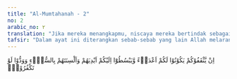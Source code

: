 ```yaml
---
title: "Al-Mumtahanah - 2"
no: 2
arabic_no: ٢
translation: "Jika mereka menangkapmu, niscaya mereka bertindak sebagai musuh bagimu lalu melepaskan tangan dan lidahnya kepadamu untuk menyakiti dan mereka ingin agar kamu (kembali) kafir. "
tafsir: "Dalam ayat ini diterangkan sebab-sebab yang lain Allah melarang kaum Muslimin berteman akrab dan saling menolong dengan orang kafir, yaitu:\n\n1.Jika suatu waktu mereka menangkap atau mengalahkan kaum Muslimin, mereka pasti akan melakukan kezaliman yang di luar dugaan. Mereka berteman dengan kaum Muslimin semata-mata mencari keuntungan bagi diri dan golongan mereka. Bila tidak ada keuntungan yang diharapkan, mereka akan menjauhkan diri, bahkan akan menghancurkan kaum Muslimin.\n\n2.Mereka selalu berusaha menjelek-jelekkan dan memusuhi kaum Muslimin. Bagaimana mungkin ada satu atau sebagian dari kaum Muslimin membukakan rahasia kepada mereka atau berteman erat dengan mereka. Orang yang dapat dijadikan teman itu hanyalah orang yang menginginkan kebaikan untuk kita, bukan sebaliknya.\n\n3.Mereka mengharapkan kaum Muslimin mengingkari kebenaran dan kafir kepada Allah, sehingga kaum Muslimin sama dengan mereka, yaitu sama-sama kafir. Oleh karena itu, mereka hanya mau berteman erat atau bertolong-tolongan dengan kaum Muslimin selama hal itu bisa memenuhi keinginan-keinginan mereka."
---
```


اِنْ يَّثْقَفُوْكُمْ يَكُوْنُوْا لَكُمْ اَعْدَاۤءً وَّيَبْسُطُوْٓا اِلَيْكُمْ اَيْدِيَهُمْ وَاَلْسِنَتَهُمْ بِالسُّوْۤءِ وَوَدُّوْا لَوْ تَكْفُرُوْنَۗ 
